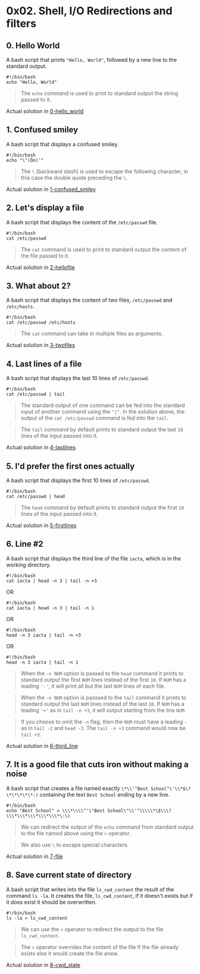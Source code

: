 # 0x02. Shell, I/O Redirections and filters

## 0. Hello World
A bash script that prints `"Hello, World"`, followed by a new line to the standard output.
```
#!/bin/bash
echo "Hello, World"
```
> The `echo` command is used to print to standard output the string passed to it.

Actual solution in [0-hello_world](./0-hello_world)

## 1. Confused smiley
A bash script that displays a confused smiley.
```
#!/bin/bash
echo "\"(Ôo)'"
```
> The `\` (backward slash) is used to escape the following character, in this case the double quote preceding the `\`.

Actual solution in [1-confused_smiley](./1-confused_smiley)

## 2. Let's display a file 
A bash script that displays the content of the `/etc/passwd` file.
```
#!/bin/bash
cat /etc/passwd
```
> The `cat` command is used to print to standard output the content of the file passed to it. 

Actual solution in [2-hellofile](./2-hellofile)

## 3. What about 2? 
A bash script that displays the content of two files, `/etc/passwd` and `/etc/hosts`.
```
#!/bin/bash
cat /etc/passwd /etc/hosts
```
> The `cat` command can take in multiple files as arguments.

Actual solution in [3-twofiles](./3-twofiles)

## 4. Last lines of a file 
A bash script that displays the last 10 lines of `/etc/passwd`.
```
#!/bin/bash
cat /etc/passwd | tail
```
> The standard output of one command can be fed into the standard input of another command using the `"|"`. In the solution above, the output of the `cat /etc/passwd` command is fed into the `tail`.

> The `tail` command by default prints to standard output the last `10` lines of the input passed into it. 

Actual solution in [4-lastlines](./4-lastlines)

## 5. I'd prefer the first ones actually 
A bash script that displays the first 10 lines of `/etc/passwd`.
```
#!/bin/bash
cat /etc/passwd | head
```
> The `head` command by default prints to standard output the first `10` lines of the input passed into it. 

Actual solution in [5-firstlines](./5-firstlines)

## 6. Line #2 
A bash script that displays the third line of the file `iacta`, which is in the working directory.
```
#!/bin/bash
cat iacta | head -n 3 | tail -n +3
```
OR
```
#!/bin/bash
cat iacta | head -n 3 | tail -n 1
```
OR
```
#!/bin/bash
head -n 3 iacta | tail -n +3
```
OR
```
#!/bin/bash
head -n 3 iacta | tail -n 1
```
> When the `-n NUM` option is passed to the `head` command it prints to standard output the first `NUM` lines instead of the first `10`. If `NUM` has a leading `'-'`, it will print all but the last `NUM` lines of each file.

> When the `-n NUM` option is passsed to the `tail` command it prints to standard output the last `NUM` lines instead of the last `10`. If `NUM` has a leading `'+'` as in `tail -n +3`, it will output starting from the line `NUM`.

> If you choose to omit the `-n` flag, then the `NUM` must have a leading `-` as in `tail -2` and `head -3`. The `tail -n +3` command would now be `tail +3`. 

Actual solution in [6-third_line](./6-third_line)

## 7. It is a good file that cuts iron without making a noise 
A bash script that creates a file named exactly `\*\\'"Best School"\'\\*$\?\*\*\*\*\*:)` containing the text `Best School` ending by a new line.

```
#!/bin/bash
echo "Best School" > \\\*\\\\"'\"Best School\"\\'"\\\\\*\$\\\?\\\*\\\*\\\*\\\*\\\*\:\) 
```
> We can redirect the output of the `echo` command from standard output to the file named above using the `>` operator.

> We also use `\` to escape special characters.

Actual solution in [7-file](./7-file)

## 8. Save current state of directory 
A bash script that writes into the file `ls_cwd_content` the result of the command `ls -la`. It creates the file, `ls_cwd_content`, if it doesn't exists but if it does exist it should be overwritten.

```
#!/bin/bash
ls -la > ls_cwd_content
```

> We can use the `>` operator to redirect the output to the file `ls_cwd_content`.

> The `>` operator overrides the content of the file if the file already exists else it would create the file anew.

Actual solution in [8-cwd_state](./8-cwd_state)

